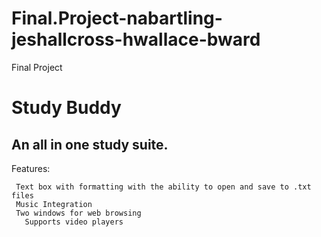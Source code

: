 # Final.Project-nabartling-jeshallcross-hwallace-bward
Final Project

# Study Buddy
## An all in one study suite. 

Features:
```
 Text box with formatting with the ability to open and save to .txt files
 Music Integration
 Two windows for web browsing  
   Supports video players
```

